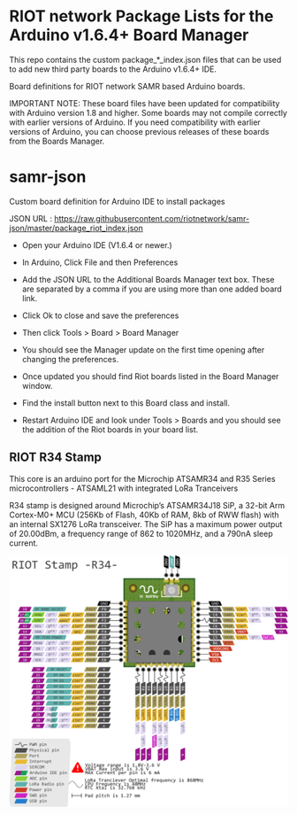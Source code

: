 # RIOT network  Package Lists for the Arduino v1.6.4+ Board Manager

This repo contains the custom package_*_index.json files that can be used to add new third party boards to the Arduino v1.6.4+ IDE.

Board definitions for RIOT network SAMR based Arduino boards.

IMPORTANT NOTE: These board files have been updated for compatibility with Arduino version 1.8 and higher. Some boards may not compile correctly with earlier versions of Arduino. If you need compatibility with earlier versions of Arduino, you can choose previous releases of these boards from the Boards Manager.

# samr-json
Custom board definition for Arduino IDE to install packages

JSON URL : https://raw.githubusercontent.com/riotnetwork/samr-json/master/package_riot_index.json

* Open your Arduino IDE (V1.6.4 or newer.)
* In Arduino, Click File and then Preferences
* Add the JSON URL to the Additional Boards Manager text box. These are separated by a comma if you are using more than one added board link.
* Click Ok to close and save the preferences
* Then click Tools > Board > Board Manager
* You should see the Manager update on the first time opening after changing the preferences.
* Once updated you should find Riot boards listed in the Board Manager window.
* Find the install button next to this Board class and install.

* Restart Arduino IDE and look under Tools > Boards and you should see the addition of the Riot boards in your board list.

## RIOT R34 Stamp
This core is an arduino port for the Microchip ATSAMR34 and R35 Series microcontrollers - ATSAML21 with integrated LoRa Tranceivers

R34 stamp is designed around Microchip’s ATSAMR34J18 SiP,  a 32-bit Arm Cortex-M0+ MCU (256Kb of Flash, 40Kb of RAM, 8kb of RWW flash) with an internal SX1276 LoRa transceiver. The SiP has a maximum power output of 20.00dBm, a frequency range of 862 to 1020MHz, and a 790nA sleep current.

![R34 pinout](https://github.com/riotnetwork/samr-json/blob/master/Pinouts/PNG/R34-Stamp.png)
